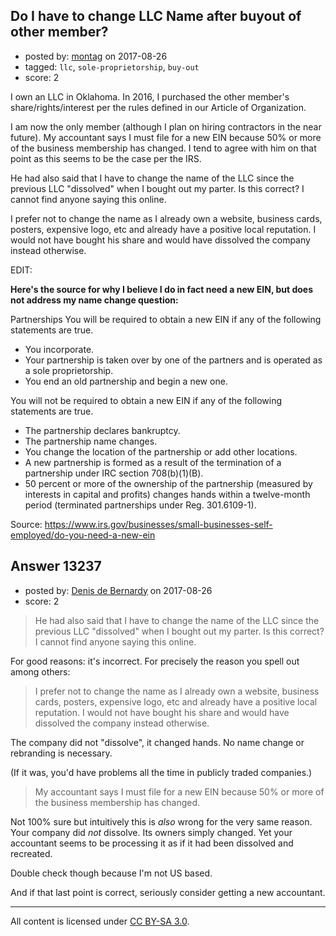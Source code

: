 ## Do I have to change LLC Name after buyout of other member?

- posted by: [montag](https://stackexchange.com/users/990326/montag) on 2017-08-26
- tagged: `llc`, `sole-proprietorship`, `buy-out`
- score: 2

I own an LLC in Oklahoma. In 2016, I purchased the other member's share/rights/interest per the rules defined in our Article of Organization. 

I am now the only member (although I plan on hiring contractors in the near future). My accountant says I must file for a new EIN because 50% or more of the business membership has changed. I tend to agree with him on that point as this seems to be the case per the IRS. 

He had also said that I have to change the name of the LLC since the previous LLC "dissolved" when I bought out my parter. Is this correct? I cannot find anyone saying this online. 

I prefer not to change the name as I already own a website, business cards, posters, expensive logo, etc and already have a positive local reputation. I would not have bought his share and would have dissolved the company instead otherwise. 

EDIT:

**Here's the source for why I believe I do in fact need a new EIN, but does not address my name change question:**

Partnerships
You will be required to obtain a new EIN if any of the following statements are true.

 - You incorporate.
 - Your partnership is taken over by one of the partners and is operated
   as a sole proprietorship.
 - You end an old partnership and begin a new one.

You will not be required to obtain a new EIN if any of the following statements are true.

 - The partnership declares bankruptcy.
 - The partnership name changes.
 - You change the location of the partnership or add other locations.
 - A new partnership is formed as a result of the termination of a partnership under IRC section 708(b)(1)(B).
 - 50 percent or more of the ownership of the partnership (measured by interests in capital and profits) changes hands within a twelve-month period (terminated partnerships under Reg. 301.6109-1).

Source: https://www.irs.gov/businesses/small-businesses-self-employed/do-you-need-a-new-ein


## Answer 13237

- posted by: [Denis de Bernardy](https://stackexchange.com/users/182468/denis-de-bernardy) on 2017-08-26
- score: 2

> He had also said that I have to change the name of the LLC since the previous LLC "dissolved" when I bought out my parter. Is this correct? I cannot find anyone saying this online.

For good reasons: it's incorrect. For precisely the reason you spell out among others:

> I prefer not to change the name as I already own a website, business cards, posters, expensive logo, etc and already have a positive local reputation. I would not have bought his share and would have dissolved the company instead otherwise.

The company did not "dissolve", it changed hands. No name change or rebranding is necessary.

(If it was, you'd have problems all the time in publicly traded companies.)

> My accountant says I must file for a new EIN because 50% or more of the business membership has changed.

Not 100% sure but intuitively this is _also_ wrong for the very same reason. Your company did _not_ dissolve. Its owners simply changed. Yet your accountant seems to be processing it as if it had been dissolved and recreated.

Double check though because I'm not US based.

And if that last point is correct, seriously consider getting a new accountant.



---

All content is licensed under [CC BY-SA 3.0](https://creativecommons.org/licenses/by-sa/3.0/).
